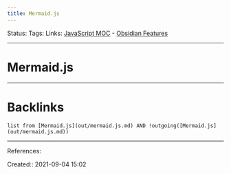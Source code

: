 ```yaml
---
title: Mermaid.js
---
```


Status: 
Tags: 
Links: [JavaScript MOC](out/javascript-moc.md) - [Obsidian Features](None)
___
# Mermaid.js

___
# Backlinks
```dataview
list from [Mermaid.js](out/mermaid.js.md) AND !outgoing([Mermaid.js](out/mermaid.js.md))
```
___
References:

Created:: 2021-09-04 15:02